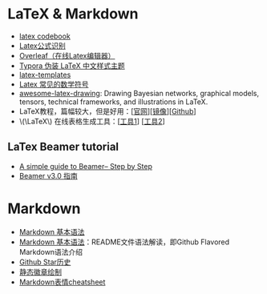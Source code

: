# LaTeX & Markdown

- [latex codebook](https://github.com/xinychen/latex-cookbook)
- [Latex公式识别](https://www.simpletex.cn/ai/latex_ocr)
- [Overleaf（在线Latex编辑器）](https://www.overleaf.com/)
- [Typora 伪装 LaTeX 中文样式主题](https://github.com/Keldos-Li/typora-latex-theme)
- [latex-templates](https://github.com/hantang/latex-templates)
- [Latex 常见的数学符号](./symbols.pdf)
- [awesome-latex-drawing](https://github.com/xinychen/awesome-latex-drawing): Drawing Bayesian networks, graphical models, tensors, technical frameworks, and illustrations in LaTeX.
- LaTeX教程，篇幅较大，但是好用：\[[官网](https://ctan.org/tex-archive/info/lshort/chinese)\]\[[镜像](http://mirrors.cqu.edu.cn/CTAN/info/lshort/chinese/lshort-zh-cn.pdf)\]\[[Github](https://github.com/CTeX-org/lshort-zh-cn)\]
- \\(\LaTeX\\) 在线表格生成工具：\[[工具1](https://www.tablesgenerator.com/)\] \[[工具2](https://www.latex-tables.com/)\]

## LaTex Beamer tutorial
- [A simple guide to Beamer– Step by Step](https://latex-beamer.com/tutorials/)
- [Beamer v3.0 指南](http://static.latexstudio.net/wp-content/uploads/2014/12/beamer_guide-cnbyl00l.pdf)

# Markdown
- [Markdown 基本语法](https://markdown.com.cn/basic-syntax/)
- [Markdown 基本语法](https://github.com/guodongxiaren/README)：README文件语法解读，即Github Flavored Markdown语法介绍
- [Github Star历史](https://star-history.com/)
- [静态徽章绘制](https://shields.io/badges)
- [Markdown表情cheatsheet](https://www.webfx.com/tools/emoji-cheat-sheet/)
